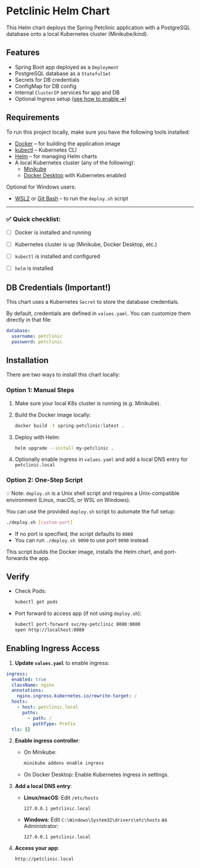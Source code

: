 # Petclinic Helm Chart

This Helm chart deploys the Spring Petclinic application with a PostgreSQL database onto a local Kubernetes cluster (Minikube/kind).

## Features
- Spring Boot app deployed as a `Deployment`
- PostgreSQL database as a `StatefulSet`
- Secrets for DB credentials
- ConfigMap for DB config
- Internal `ClusterIP` services for app and DB
- Optional Ingress setup ([see how to enable ➜](#enabling-ingress-access))

## Requirements
To run this project locally, make sure you have the following tools installed:

- [Docker](https://www.docker.com/) – for building the application image
- [kubectl](https://kubernetes.io/docs/tasks/tools/) – Kubernetes CLI
- [Helm](https://helm.sh/) – for managing Helm charts
- A local Kubernetes cluster (any of the following):
  - [Minikube](https://minikube.sigs.k8s.io/docs/)
  - [Docker Desktop](https://www.docker.com/products/docker-desktop/) with Kubernetes enabled

Optional for Windows users:
- [WSL2](https://learn.microsoft.com/en-us/windows/wsl/) or [Git Bash](https://gitforwindows.org/) – to run the `deploy.sh` script

---

### ✅ **Quick checklist**:

- [ ] Docker is installed and running  
- [ ] Kubernetes cluster is up (Minikube, Docker Desktop, etc.)  
- [ ] `kubectl` is installed and configured  
- [ ] `helm` is installed  


## DB Credentials (Important!)
This chart uses a Kubernetes `Secret` to store the database credentials.

By default, credentials are defined in `values.yaml`. You can customize them directly in that file:

```yaml
database:
  username: petclinic
  password: petclinic
```

## Installation

There are two ways to install this chart locally:

### Option 1: Manual Steps

1. Make sure your local K8s cluster is running (e.g. Minikube).

2. Build the Docker image locally:
   ```bash
   docker build -t spring-petclinic:latest .
   ```

3. Deploy with Helm:
   ```bash
   helm upgrade --install my-petclinic .
   ```

4. Optionally enable ingress in `values.yaml` and add a local DNS entry for `petclinic.local`

### Option 2: One-Step Script
💡 Note: `deploy.sh` is a Unix shell script and requires a Unix-compatible environment (Linux, macOS, or WSL on Windows).

You can use the provided `deploy.sh` script to automate the full setup:

```bash
./deploy.sh [custom-port]
```

- If no port is specified, the script defaults to `8080`
- You can run `./deploy.sh 9090` to use port `9090` instead

This script builds the Docker image, installs the Helm chart, and port-forwards the app.

## Verify
- Check Pods:
  ```bash
  kubectl get pods
  ```
- Port forward to access app (if not using `deploy.sh`):
  ```bash
  kubectl port-forward svc/my-petclinic 8080:8080
  open http://localhost:8080
  ```

## Enabling Ingress Access

1. **Update `values.yaml`** to enable ingress:

```yaml
ingress:
  enabled: true
  className: nginx
  annotations:
    nginx.ingress.kubernetes.io/rewrite-target: /
  hosts:
    - host: petclinic.local
      paths:
        - path: /
          pathType: Prefix
  tls: []
```

2. **Enable ingress controller**:
   - On Minikube:
     ```bash
     minikube addons enable ingress
     ```
   - On Docker Desktop: Enable Kubernetes ingress in settings.

3. **Add a local DNS entry**:
   - **Linux/macOS**: Edit `/etc/hosts`
     ```
     127.0.0.1 petclinic.local
     ```
   - **Windows**: Edit `C:\Windows\System32\drivers\etc\hosts` as Administrator:
     ```
     127.0.0.1 petclinic.local
     ```

4. **Access your app**:
   ```
   http://petclinic.local
   ```
